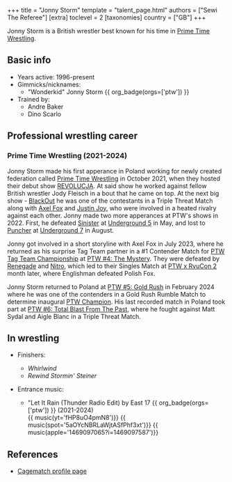 +++
title = "Jonny Storm"
template = "talent_page.html"
authors = ["Sewi The Referee"]
[extra]
toclevel = 2
[taxonomies]
country = ["GB"]
+++

Jonny Storm is a British wrestler best known for his time in [Prime Time Wrestling](@/o/ptw.md).

## Basic info

* Years active: 1996-present
* Gimmicks/nicknames:
  - "Wonderkid" Jonny Storm {{ org_badge(orgs=['ptw']) }}
* Trained by:
  - Andre Baker
  - Dino Scarlo
 
## Professional wrestling career

### Prime Time Wrestling (2021-2024)

Jonny Storm made his first apperance in Poland working for newly created federation called [Prime Time Wrestling](@/o/ptw.md) in October 2021, when they hosted their debut show [REVOLUCJA](@/e/ptw/2021-10-09-ptw-1-revolucja.md). At said show he worked against fellow British wrestler Jody Fleisch in a bout that he came on top. At the next big show - [BlackOut](@/e/ptw/2022-02-19-ptw-2-blackout.md) he was one of the contestants in a Triple Threat Match along with [Axel Fox](@/w/axel-fox.md) and [Justin Joy](@/w/justin-joy.md), who were involved in a heated rivalry against each other. Jonny made two more apperances at PTW's shows in 2022. First, he defeated [Sinister](@/w/sinister.md) at [Underground 5](@/e/ptw/2022-05-29-ptw-underground-5.md) in May, and lost to [Puncher](@/w/puncher.md) at [Underground 7](@/e/ptw/2022-08-28-ptw-underground-7.md) in August.

Jonny got involved in a short storyline with Axel Fox in July 2023, where he returned as his surprise Tag Team partner in a #1 Contender Match for [PTW Tag Team Championship](@/c/ptw-tag-team-championship.md) at [PTW #4: The Mystery](@/e/ptw/2023-06-25-ptw-4-mystery.md). They were defeated by [Renegade](@/w/renegade.md) and [Nitro](@/w/nitro.md), which led to their Singles Match at [PTW x RyuCon 2](@/e/ptw/2023-07-16-ptw-x-ryucon.md) month later, where Englishman defeated Polish Fox. 

Jonny Storm returned to Poland at [PTW #5: Gold Rush](@/e/ptw/2024-02-03-ptw-5-gold-rush.md) in February 2024 where he was one of the contenders in a Gold Rush Rumble Match to determine inaugural [PTW Champion](@/c/ptw-championship.md). His last recorded match in Poland took part at [PTW #6: Total Blast From The Past](@/e/ptw/2024-05-11-ptw-6.md), where he fought against Matt Sydal and Aigle Blanc in a Triple Threat Match.

## In wrestling

* Finishers:
  - _Whirlwind_
  - _Rewind Stormin' Steiner_
 
* Entrance music:
  - "Let It Rain (Thunder Radio Edit) by East 17
    {{ org_badge(orgs=['ptw']) }} (2021-2024) <br>
    {{ music(yt='fHP8uO4pmN8')}}
    {{ music(spot='5aOYcNBRLaWjtASfPhf3xt')}}
    {{ music(apple='1469097065?i=1469097587')}}

## References

* [Cagematch profile page](https://www.cagematch.net/?id=2&nr=467)
